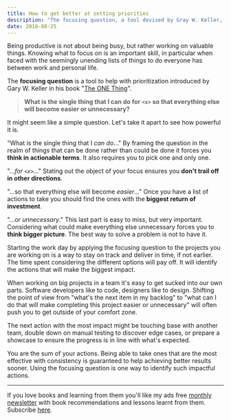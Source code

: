 ```yaml
---
title: How to get better at setting priorities
description: "The focusing question, a tool devised by Gray W. Keller, is a simple yet effective way to identify work to focus on with the highest return of investment."
date: 2018-08-25
---
```


Being productive is not about being busy, but rather working on valuable things. Knowing what to focus on is an important skill, in particular when faced with the seemingly unending lists of things to do everyone has between work and personal life.

The **focusing question** is a tool to help with prioritization introduced by Gary W. Keller in his book "[The ONE Thing](https://amzn.to/2BNET03)".

> **What is the single thing that I can do for `<x>` so that everything else will become easier or unnecessary?**

It might seem like a simple question. Let's take it apart to see how powerful it is.

"What is the single thing that I _can do_..." By framing the question in the realm of things that can be done rather than could be done it forces you **think in actionable terms**. It also requires you to pick one and only one.

"..._for `<x>`_..." Stating out the object of your focus ensures you **don't trail off in other directions**.

"...so that everything else will become _easier_..." Once you have a list of actions to take you should find the ones with the **biggest return of investment**.

"...or _unnecessary_." This last part is easy to miss, but very important. Considering what could make everything else unnecessary forces you to **think bigger picture**. The best way to solve a problem is not to have it.

Starting the work day by applying the focusing question to the projects you are working on is a way to stay on track and deliver in time, if not earlier. The time spent considering the different options will pay off. It will identify the actions that will make the biggest impact.

When working on big projects in a team it's easy to get sucked into our own parts. Software developers like to code, designers like to design. Shifting the point of view from "what's the next item in my backlog" to "what can I do that will make completing this project easier or unnecessary" will often push you to get outside of your comfort zone.

The next action with the most impact might be touching base with another team, double down on manual testing to discover edge cases, or prepare a showcase to ensure the progress is in line with what's expected.

You are the sum of your actions. Being able to take ones that are the most effective with consistency is guaranteed to help achieving better results sooner. Using the focusing question is one way to identify such impactful actions.

---

If you love books and learning from them you'll like my ads free [monthly newsletter](http://eepurl.com/dDfszn) with book recommendations and lessons learnt from them. Subscribe [here](http://eepurl.com/dDfszn).
